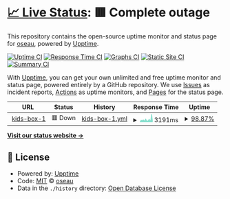 # [📈 Live Status](https://oseau.github.io/uptime-kids-box-1): <!--live status--> **🟥 Complete outage**

This repository contains the open-source uptime monitor and status page for [oseau](https://oseau.github.io/uptime-kids-box-1), powered by [Upptime](https://github.com/upptime/upptime).

[![Uptime CI](https://github.com/koj-co/upptime/workflows/Uptime%20CI/badge.svg)](https://github.com/koj-co/upptime/actions?query=workflow%3A%22Uptime+CI%22)
[![Response Time CI](https://github.com/koj-co/upptime/workflows/Response%20Time%20CI/badge.svg)](https://github.com/koj-co/upptime/actions?query=workflow%3A%22Response+Time+CI%22)
[![Graphs CI](https://github.com/koj-co/upptime/workflows/Graphs%20CI/badge.svg)](https://github.com/koj-co/upptime/actions?query=workflow%3A%22Graphs+CI%22)
[![Static Site CI](https://github.com/koj-co/upptime/workflows/Static%20Site%20CI/badge.svg)](https://github.com/koj-co/upptime/actions?query=workflow%3A%22Static+Site+CI%22)
[![Summary CI](https://github.com/koj-co/upptime/workflows/Summary%20CI/badge.svg)](https://github.com/koj-co/upptime/actions?query=workflow%3A%22Summary+CI%22)

With [Upptime](https://upptime.js.org), you can get your own unlimited and free uptime monitor and status page, powered entirely by a GitHub repository. We use [Issues](https://github.com/oseau/uptime-kids-box-1/issues) as incident reports, [Actions](https://github.com/oseau/uptime-kids-box-1/actions) as uptime monitors, and [Pages](https://oseau.github.io/uptime-kids-box-1) for the status page.

<!--start: status pages-->
<!-- This summary is generated by Upptime (https://github.com/upptime/upptime) -->
<!-- Do not edit this manually, your changes will be overwritten -->
<!-- prettier-ignore -->
| URL | Status | History | Response Time | Uptime |
| --- | ------ | ------- | ------------- | ------ |
| <img alt="" src="https://favicons.githubusercontent.com/kids-box-1.tttwonder.com" height="13"> [kids-box-1](https://kids-box-1.tttwonder.com/) | 🟥 Down | [kids-box-1.yml](https://github.com/oseau/uptime-kids-box-1/commits/master/history/kids-box-1.yml) | <details><summary><img alt="Response time graph" src="./graphs/kids-box-1/response-time-week.png" height="20"> 3191ms</summary><br><a href="https://oseau.github.io/uptime-kids-box-1/history/kids-box-1"><img alt="Response time 2935" src="https://img.shields.io/endpoint?url=https%3A%2F%2Fraw.githubusercontent.com%2Foseau%2Fuptime-kids-box-1%2Fmaster%2Fapi%2Fkids-box-1%2Fresponse-time.json"></a><br><a href="https://oseau.github.io/uptime-kids-box-1/history/kids-box-1"><img alt="24-hour response time 5775" src="https://img.shields.io/endpoint?url=https%3A%2F%2Fraw.githubusercontent.com%2Foseau%2Fuptime-kids-box-1%2Fmaster%2Fapi%2Fkids-box-1%2Fresponse-time-day.json"></a><br><a href="https://oseau.github.io/uptime-kids-box-1/history/kids-box-1"><img alt="7-day response time 3191" src="https://img.shields.io/endpoint?url=https%3A%2F%2Fraw.githubusercontent.com%2Foseau%2Fuptime-kids-box-1%2Fmaster%2Fapi%2Fkids-box-1%2Fresponse-time-week.json"></a><br><a href="https://oseau.github.io/uptime-kids-box-1/history/kids-box-1"><img alt="30-day response time 2763" src="https://img.shields.io/endpoint?url=https%3A%2F%2Fraw.githubusercontent.com%2Foseau%2Fuptime-kids-box-1%2Fmaster%2Fapi%2Fkids-box-1%2Fresponse-time-month.json"></a><br><a href="https://oseau.github.io/uptime-kids-box-1/history/kids-box-1"><img alt="1-year response time 2935" src="https://img.shields.io/endpoint?url=https%3A%2F%2Fraw.githubusercontent.com%2Foseau%2Fuptime-kids-box-1%2Fmaster%2Fapi%2Fkids-box-1%2Fresponse-time-year.json"></a></details> | <details><summary><a href="https://oseau.github.io/uptime-kids-box-1/history/kids-box-1">98.87%</a></summary><a href="https://oseau.github.io/uptime-kids-box-1/history/kids-box-1"><img alt="All-time uptime 99.17%" src="https://img.shields.io/endpoint?url=https%3A%2F%2Fraw.githubusercontent.com%2Foseau%2Fuptime-kids-box-1%2Fmaster%2Fapi%2Fkids-box-1%2Fuptime.json"></a><br><a href="https://oseau.github.io/uptime-kids-box-1/history/kids-box-1"><img alt="24-hour uptime 98.07%" src="https://img.shields.io/endpoint?url=https%3A%2F%2Fraw.githubusercontent.com%2Foseau%2Fuptime-kids-box-1%2Fmaster%2Fapi%2Fkids-box-1%2Fuptime-day.json"></a><br><a href="https://oseau.github.io/uptime-kids-box-1/history/kids-box-1"><img alt="7-day uptime 98.87%" src="https://img.shields.io/endpoint?url=https%3A%2F%2Fraw.githubusercontent.com%2Foseau%2Fuptime-kids-box-1%2Fmaster%2Fapi%2Fkids-box-1%2Fuptime-week.json"></a><br><a href="https://oseau.github.io/uptime-kids-box-1/history/kids-box-1"><img alt="30-day uptime 99.13%" src="https://img.shields.io/endpoint?url=https%3A%2F%2Fraw.githubusercontent.com%2Foseau%2Fuptime-kids-box-1%2Fmaster%2Fapi%2Fkids-box-1%2Fuptime-month.json"></a><br><a href="https://oseau.github.io/uptime-kids-box-1/history/kids-box-1"><img alt="1-year uptime 99.17%" src="https://img.shields.io/endpoint?url=https%3A%2F%2Fraw.githubusercontent.com%2Foseau%2Fuptime-kids-box-1%2Fmaster%2Fapi%2Fkids-box-1%2Fuptime-year.json"></a></details>

<!--end: status pages-->

[**Visit our status website →**](https://oseau.github.io/uptime-kids-box-1)

## 📄 License

- Powered by: [Upptime](https://github.com/upptime/upptime)
- Code: [MIT](./LICENSE) © [oseau](https://oseau.github.io/uptime-kids-box-1)
- Data in the `./history` directory: [Open Database License](https://opendatacommons.org/licenses/odbl/1-0/)
